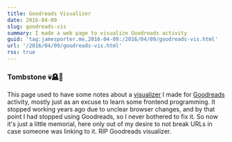 ```yaml
---
title: Goodreads Visualizer
date: 2016-04-09
slug: goodreads-vis
summary: I made a web page to visualize Goodreads activity
guid: 'tag:jamesporter.me,2016-04-09:/2016/04/09/goodreads-vis.html'
url: '/2016/04/09/goodreads-vis.html'
rss: true
---
```


### Tombstone 💀🪦🥀

This page used to have some notes about a [visualizer](https://github.com/porterjamesj/goodreads-vis) I made for [Goodreads](https://www.goodreads.com) activity, mostly just as an excuse to learn some frontend programming. It stopped working years ago due to unclear browser changes, and by that point I had stopped using Goodreads, so I never bothered to fix it. So now it's just a little memorial, here only out of my desire to not break URLs in case someone was linking to it. RIP Goodreads visualizer.
